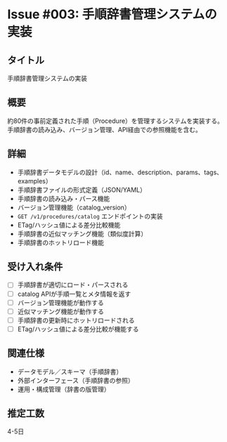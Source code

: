 # Issue #003: 手順辞書管理システムの実装

## タイトル
手順辞書管理システムの実装

## 概要
約80件の事前定義された手順（Procedure）を管理するシステムを実装する。手順辞書の読み込み、バージョン管理、API経由での参照機能を含む。

## 詳細
- 手順辞書データモデルの設計（id、name、description、params、tags、examples）
- 手順辞書ファイルの形式定義（JSON/YAML）
- 手順辞書の読み込み・パース機能
- バージョン管理機能（catalog_version）
- `GET /v1/procedures/catalog` エンドポイントの実装
- ETag/ハッシュ値による差分比較機能
- 手順辞書の近似マッチング機能（類似度計算）
- 手順辞書のホットリロード機能

## 受け入れ条件
- [ ] 手順辞書が適切にロード・パースされる
- [ ] catalog APIが手順一覧とメタ情報を返す
- [ ] バージョン管理機能が動作する
- [ ] 近似マッチング機能が動作する
- [ ] 手順辞書の更新時にホットリロードされる
- [ ] ETag/ハッシュ値による差分比較が機能する

## 関連仕様
- データモデル／スキーマ（手順辞書）
- 外部インターフェース（手順辞書の参照）
- 運用・構成管理（辞書の版管理）

## 推定工数
4-5日